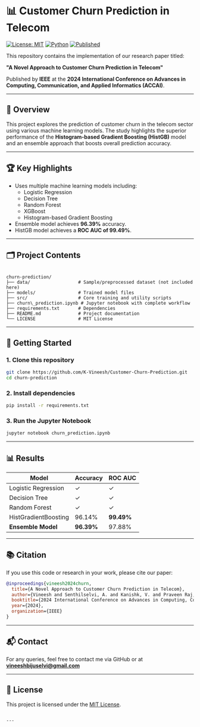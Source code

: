# 📊 Customer Churn Prediction in Telecom

[![License: MIT](https://img.shields.io/badge/License-MIT-green.svg)](https://opensource.org/licenses/MIT)
[![Python](https://img.shields.io/badge/Python-3.8%2B-blue.svg)](https://www.python.org/)
[![Published](https://img.shields.io/badge/Published-IEEE-orange.svg)](https://ieeexplore.ieee.org/)

This repository contains the implementation of our research paper titled:

**"A Novel Approach to Customer Churn Prediction in Telecom"**

Published by **IEEE** at the **2024 International Conference on Advances in Computing, Communication, and Applied Informatics (ACCAI)**.

---

## 📌 Overview

This project explores the prediction of customer churn in the telecom sector using various machine learning models. The study highlights the superior performance of the **Histogram-based Gradient Boosting (HistGB)** model and an ensemble approach that boosts overall prediction accuracy.

---

## 🏆 Key Highlights

- Uses multiple machine learning models including:
  - Logistic Regression
  - Decision Tree
  - Random Forest
  - XGBoost
  - Histogram-based Gradient Boosting
- Ensemble model achieves **96.39%** accuracy.
- HistGB model achieves a **ROC AUC of 99.49%**.

---

## 🗂️ Project Contents

```

churn-prediction/
├── data/                  # Sample/preprocessed dataset (not included here)
├── models/                # Trained model files
├── src/                   # Core training and utility scripts
├── churn\_prediction.ipynb # Jupyter notebook with complete workflow
├── requirements.txt       # Dependencies
├── README.md              # Project documentation
└── LICENSE                # MIT License

````

---

## 🚀 Getting Started

### 1. Clone this repository

```bash
git clone https://github.com/K-Vineesh/Customer-Churn-Prediction.git
cd churn-prediction
````

### 2. Install dependencies

```bash
pip install -r requirements.txt
```

### 3. Run the Jupyter Notebook

```bash
jupyter notebook churn_prediction.ipynb
```

---

## 📊 Results

| Model                | Accuracy   | ROC AUC    |
| -------------------- | ---------- | ---------- |
| Logistic Regression  | ✓          | ✓          |
| Decision Tree        | ✓          | ✓          |
| Random Forest        | ✓          | ✓          |
| HistGradientBoosting | 96.14%     | **99.49%** |
| **Ensemble Model**   | **96.39%** | 97.88%     |

---

## 📚 Citation

If you use this code or research in your work, please cite our paper:

```bibtex
@inproceedings{vineesh2024churn,
  title={A Novel Approach to Customer Churn Prediction in Telecom},
  author={Vineesh and Senthilselvi, A. and Kanishk, V. and Praveen Raj, A.},
  booktitle={2024 International Conference on Advances in Computing, Communication, and Applied Informatics (ACCAI)},
  year={2024},
  organization={IEEE}
}
```

---

## 📬 Contact

For any queries, feel free to contact me via GitHub or at **[vineeshbijuselvi@gmail.com](mailto:vineeshbijuselvi@gmail.com)**

---

## 🧾 License

This project is licensed under the [MIT License](LICENSE).

```

---


```

